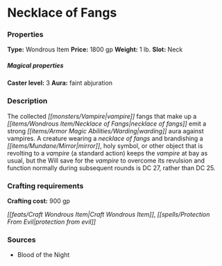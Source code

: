 ﻿---
Title: "Necklace of Fangs"
Type: "Wondrous Item"
Price: "1800 gp"
Weight: "1 lb."
Slot: "Neck"
Caster level: "3"
Aura: "faint abjuration"
Description: |
  "The collected vampire fangs that make up a _necklace of fangs_ emit a strong warding aura against vampires. A creature wearing a _necklace of fangs_ and brandishing a mirror, holy symbol, or other object that is revolting to a vampire (a standard action) keeps the vampire at bay as usual, but the Will save for the vampire to overcome its revulsion and function normally during subsequent rounds is DC 27, rather than DC 25."
Crafting cost: "900 gp"
Sources: "['Blood of the Night']"
---

# Necklace of Fangs

### Properties

**Type:** Wondrous Item **Price:** 1800 gp **Weight:** 1 lb. **Slot:** Neck

##### Magical properties

**Caster level:** 3 **Aura:** faint abjuration

### Description

The collected _[[monsters/Vampire|vampire]]_ fangs that make up a _[[items/Wondrous Item/Necklace of Fangs|necklace of fangs]]_ emit a strong _[[items/Armor Magic Abilities/Warding|warding]]_ aura against vampires. A creature wearing a _necklace of fangs_ and brandishing a _[[items/Mundane/Mirror|mirror]]_, holy symbol, or other object that is revolting to a _vampire_ (a standard action) keeps the _vampire_ at bay as usual, but the Will save for the _vampire_ to overcome its revulsion and function normally during subsequent rounds is DC 27, rather than DC 25.

### Crafting requirements

**Crafting cost:** 900 gp

_[[feats/Craft Wondrous Item|Craft Wondrous Item]]_, _[[spells/Protection From Evil|protection from evil]]_

### Sources

* Blood of the Night